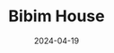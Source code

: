 ---
title: Bibim House
address: 29 Avenue de la Porte de Choisy, 75013 Paris
date: 2024-04-19
ratings:
- 3
foodtags:
- coréen
countrycodes:
- KOR
cover: P1004235_export
---